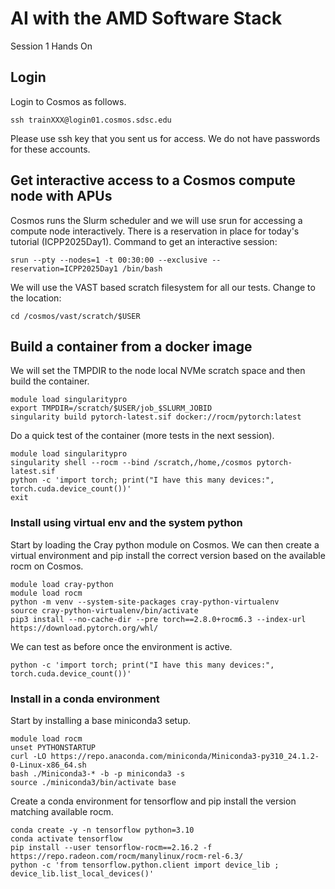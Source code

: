 # AI with the AMD Software Stack
Session 1 Hands On

## Login

Login to Cosmos as follows. 

```
ssh trainXXX@login01.cosmos.sdsc.edu
```

Please use ssh key that you sent us for access. We do not have passwords for these accounts.

## Get interactive access to a Cosmos compute node with APUs

Cosmos runs the Slurm scheduler and we will use srun for accessing a compute node interactively. There is a reservation in place for today's tutorial (ICPP2025Day1). Command to get an interactive session:

```
srun --pty --nodes=1 -t 00:30:00 --exclusive --reservation=ICPP2025Day1 /bin/bash
```

We will use the VAST based scratch filesystem for all our tests. Change to the location:

```
cd /cosmos/vast/scratch/$USER
```

## Build a container from a docker image

We will set the TMPDIR to the node local NVMe scratch space and then build the container.

```
module load singularitypro
export TMPDIR=/scratch/$USER/job_$SLURM_JOBID
singularity build pytorch-latest.sif docker://rocm/pytorch:latest
```

Do a quick test of the container (more tests in the next session). 

```
module load singularitypro
singularity shell --rocm --bind /scratch,/home,/cosmos pytorch-latest.sif
python -c 'import torch; print("I have this many devices:", torch.cuda.device_count())'
exit
```

### Install using virtual env and the system python

Start by loading the Cray python module on Cosmos. We can then create a virtual environment and pip install the correct version based on the available rocm on Cosmos. 

```
module load cray-python
module load rocm
python -m venv --system-site-packages cray-python-virtualenv
source cray-python-virtualenv/bin/activate
pip3 install --no-cache-dir --pre torch==2.8.0+rocm6.3 --index-url https://download.pytorch.org/whl/
```
We can test as before once the environment is active.

```
python -c 'import torch; print("I have this many devices:", torch.cuda.device_count())'
```

### Install in a conda environment 

Start by installing a base miniconda3 setup.

```
module load rocm
unset PYTHONSTARTUP
curl -LO https://repo.anaconda.com/miniconda/Miniconda3-py310_24.1.2-0-Linux-x86_64.sh
bash ./Miniconda3-* -b -p miniconda3 -s
source ./miniconda3/bin/activate base
```
Create a conda environment for tensorflow and pip install the version matching available rocm.
```
conda create -y -n tensorflow python=3.10
conda activate tensorflow
pip install --user tensorflow-rocm==2.16.2 -f https://repo.radeon.com/rocm/manylinux/rocm-rel-6.3/
python -c 'from tensorflow.python.client import device_lib ; device_lib.list_local_devices()'
```




